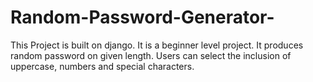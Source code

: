 # Random-Password-Generator-
This Project is built on django. It is a beginner level project. It produces random password on given length. Users can select the inclusion of uppercase, numbers and special characters.
